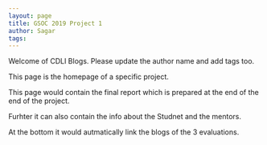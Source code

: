 ```yaml
---
layout: page
title: GSOC 2019 Project 1
author: Sagar
tags: 
---
```


Welcome of CDLI Blogs.
Please update the author name and add tags too. 

This page is the homepage of a specific project.

This page would contain the final report which is prepared at the end of the end of the project.

Furhter it can also contain the info about the Studnet and the mentors.

At the bottom it would autmatically link the blogs of the 3 evaluations. 
